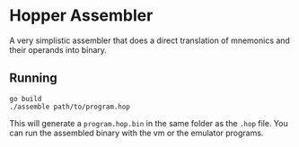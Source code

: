 # Hopper Assembler
A very simplistic assembler that does a direct translation of mnemonics and their operands into
binary.

## Running
```shell
go build
./assemble path/to/program.hop
```

This will generate a `program.hop.bin` in the same folder as the `.hop` file. You can run the
assembled binary with the vm or the emulator programs.
